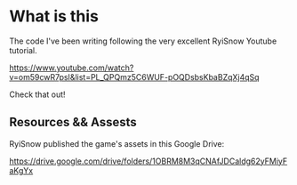 # What is this

The code I've been writing following the very excellent RyiSnow Youtube tutorial.

https://www.youtube.com/watch?v=om59cwR7psI&list=PL_QPQmz5C6WUF-pOQDsbsKbaBZqXj4qSq

Check that out!

## Resources && Assests

RyiSnow published the game's assets in this Google Drive:

https://drive.google.com/drive/folders/1OBRM8M3qCNAfJDCaldg62yFMiyFaKgYx
